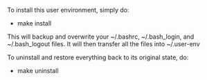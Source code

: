 
To install this user environment, simply do:

* make install

This will backup and overwrite your ~/.bashrc, ~/.bash_login, and
~/.bash_logout files. It will then transfer all the files into ~/.user-env

To uninstall and restore everything back to its original state, do:

* make uninstall


